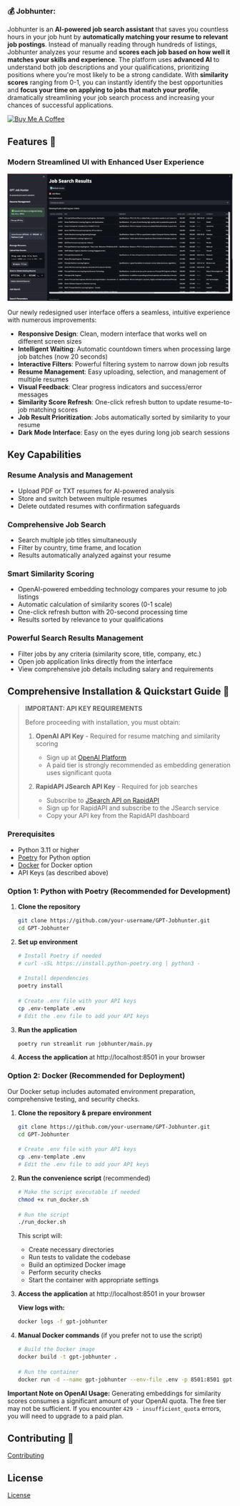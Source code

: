 ### 💰 **Jobhunter**:  
Jobhunter is an **AI-powered job search assistant** that saves you countless hours in your job hunt by **automatically matching your resume to relevant job postings**. Instead of manually reading through hundreds of listings, Jobhunter analyzes your resume and **scores each job based on how well it matches your skills and experience**. The platform uses **advanced AI** to understand both job descriptions and your qualifications, prioritizing positions where you're most likely to be a strong candidate. With **similarity scores** ranging from 0-1, you can instantly identify the best opportunities and **focus your time on applying to jobs that match your profile**, dramatically streamlining your job search process and increasing your chances of successful applications.

<a href="https://buymeacoffee.com/jjespinozag" target="_blank">
    <img src="https://cdn.buymeacoffee.com/buttons/default-orange.png" alt="Buy Me A Coffee" height="41" width="174">
</a>

## Features 🌟

### Modern Streamlined UI with Enhanced User Experience
![GPT-Jobhunter Interface](images/ui.png)

Our newly redesigned user interface offers a seamless, intuitive experience with numerous improvements:

- **Responsive Design**: Clean, modern interface that works well on different screen sizes
- **Intelligent Waiting**: Automatic countdown timers when processing large job batches (now 20 seconds)
- **Interactive Filters**: Powerful filtering system to narrow down job results
- **Resume Management**: Easy uploading, selection, and management of multiple resumes
- **Visual Feedback**: Clear progress indicators and success/error messages
- **Similarity Score Refresh**: One-click refresh button to update resume-to-job matching scores
- **Job Result Prioritization**: Jobs automatically sorted by similarity to your resume
- **Dark Mode Interface**: Easy on the eyes during long job search sessions

## Key Capabilities

### Resume Analysis and Management
- Upload PDF or TXT resumes for AI-powered analysis
- Store and switch between multiple resumes
- Delete outdated resumes with confirmation safeguards

### Comprehensive Job Search
- Search multiple job titles simultaneously
- Filter by country, time frame, and location
- Results automatically analyzed against your resume

### Smart Similarity Scoring
- OpenAI-powered embedding technology compares your resume to job listings
- Automatic calculation of similarity scores (0-1 scale)
- One-click refresh button with 20-second processing time
- Results sorted by relevance to your qualifications

### Powerful Search Results Management
- Filter jobs by any criteria (similarity score, title, company, etc.)
- Open job application links directly from the interface
- View comprehensive job details including salary and requirements

## Comprehensive Installation & Quickstart Guide 🚀

> **IMPORTANT: API KEY REQUIREMENTS**
> 
> Before proceeding with installation, you must obtain:
> 
> 1. **OpenAI API Key** - Required for resume matching and similarity scoring
>    - Sign up at [OpenAI Platform](https://platform.openai.com/api-keys)
>    - A paid tier is strongly recommended as embedding generation uses significant quota
> 
> 2. **RapidAPI JSearch API Key** - Required for job searches
>    - Subscribe to [JSearch API on RapidAPI](https://rapidapi.com/letscrape-6bRBa3QguO5/api/jsearch)
>    - Sign up for RapidAPI and subscribe to the JSearch service
>    - Copy your API key from the RapidAPI dashboard

### Prerequisites
- Python 3.11 or higher
- [Poetry](https://python-poetry.org/) for Python option
- [Docker](https://www.docker.com/products/docker-desktop) for Docker option
- API Keys (as described above)

### Option 1: Python with Poetry (Recommended for Development)

1. **Clone the repository**
   ```bash
   git clone https://github.com/your-username/GPT-Jobhunter.git
   cd GPT-Jobhunter
   ```

2. **Set up environment**
   ```bash
   # Install Poetry if needed
   # curl -sSL https://install.python-poetry.org | python3 -
   
   # Install dependencies
   poetry install
   
   # Create .env file with your API keys
   cp .env-template .env
   # Edit the .env file to add your API keys
   ```

3. **Run the application**
   ```bash
   poetry run streamlit run jobhunter/main.py
   ```
   
4. **Access the application** at http://localhost:8501 in your browser

### Option 2: Docker (Recommended for Deployment)

Our Docker setup includes automated environment preparation, comprehensive testing, and security checks.

1. **Clone the repository & prepare environment**
   ```bash
   git clone https://github.com/your-username/GPT-Jobhunter.git
   cd GPT-Jobhunter
   
   # Create .env file with your API keys
   cp .env-template .env
   # Edit the .env file to add your API keys
   ```

2. **Run the convenience script** (recommended)
   ```bash
   # Make the script executable if needed
   chmod +x run_docker.sh
   
   # Run the script
   ./run_docker.sh
   ```
   
   This script will:
   - Create necessary directories
   - Run tests to validate the codebase
   - Build an optimized Docker image
   - Perform security checks
   - Start the container with appropriate settings
   
3. **Access the application** at http://localhost:8501 in your browser

   **View logs with:**
   ```bash
   docker logs -f gpt-jobhunter
   ```

4. **Manual Docker commands** (if you prefer not to use the script)
   ```bash
   # Build the Docker image
   docker build -t gpt-jobhunter .
   
   # Run the container
   docker run -d --name gpt-jobhunter --env-file .env -p 8501:8501 gpt-jobhunter
   ```


**Important Note on OpenAI Usage:** 
Generating embeddings for similarity scores consumes a significant amount of your OpenAI quota. The free tier may not be sufficient. If you encounter `429 - insufficient_quota` errors, you will need to upgrade to a paid plan.

## Contributing 🤝

[Contributing](CONTRIBUTING.md)

## License

[License](LICENSE)


   
